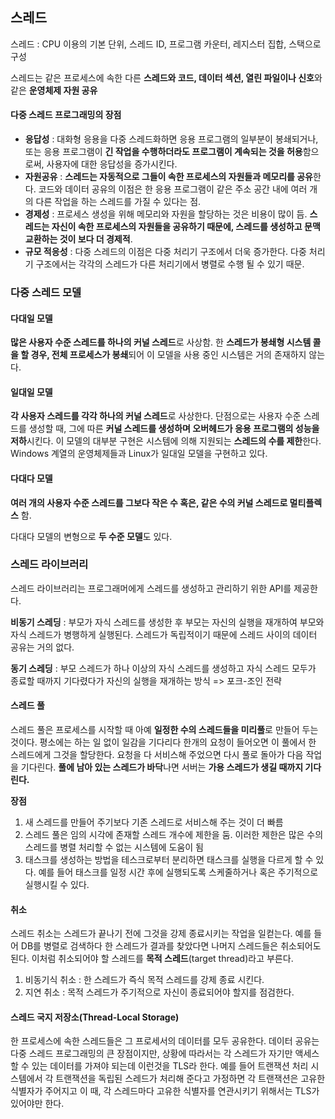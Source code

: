 ## 스레드

스레드 : CPU 이용의 기본 단위, 스레드 ID, 프로그램 카운터, 레지스터 집합, 스택으로 구성

스레드는 같은 프로세스에 속한 다른 **스레드와 코드, 데이터 섹션, 열린 파일이나 신호**와 같은 **운영체제 자원 공유**



#### 다중 스레드 프로그래밍의 장점

- **응답성** : 대화형 응용을 다중 스레드화하면 응용 프로그램의 일부분이 봉쇄되거나, 또는 응용 프로그램이 **긴 작업을 수행하더라도 프로그램이 계속되는 것을 허용**함으로써, 사용자에 대한 응답성을 증가시킨다.
- **자원공유** : **스레드는 자동적으로 그들이 속한 프로세스의 자원들과 메모리를 공유**한다. 코드와 데이터 공유의 이점은 한 응용 프로그램이 같은 주소 공간 내에 여러 개의 다른 작업을 하는 스레드를 가질 수 있다는 점.
- **경제성** : 프로세스 생성을 위해 메모리와 자원을 할당하는 것은 비용이 많이 듬. **스레드는 자신이 속한 프로세스의 자원들을 공유하기 때문에, 스레드를 생성하고 문맥 교환하는 것이 보다 더 경제적**.
- **규모 적응성** : 다중 스레드의 이점은 다중 처리기 구조에서 더욱 증가한다. 다중 처리기 구조에서는 각각의 스레드가 다른 처리기에서 병렬로 수행 될 수 있기 때문.



### 다중 스레드 모델

#### 다대일 모델

**많은 사용자 수준 스레드를 하나의 커널 스레드**로 사상함. 한 **스레드가 봉쇄형 시스템 콜을 할 경우, 전체 프로세스가 봉쇄**되어 이 모델을 사용 중인 시스템은 거의 존재하지 않는다.



#### 일대일 모델

**각 사용자 스레드를 각각 하나의 커널 스레드**로 사상한다. 단점으로는 사용자 수준 스레드를 생성할 때, 그에 따른 **커널 스레드를 생성하며 오버헤드가 응용 프로그램의 성능을 저하**시킨다. 이 모델의 대부분 구현은 시스템에 의해 지원되는 **스레드의 수를 제한**한다. Windows 계열의 운영체제들과 Linux가 일대일 모델을 구현하고 있다.



#### 다대다 모델

**여러 개의 사용자 수준 스레드를 그보다 작은 수 혹은, 같은 수의 커널 스레드로 멀티플렉스** 함.

다대다 모델의 변형으로 **두 수준 모델**도 있다.



### 스레드 라이브러리

스레드 라이브러리는 프로그래머에게 스레드를 생성하고 관리하기 위한 API를 제공한다.

**비동기 스레딩** : 부모가 자식 스레드를 생성한 후 부모는 자신의 실행을 재개하여 부모와 자식 스레드가 병행하게 실행된다. 스레드가 독립적이기 때문에 스레드 사이의 데이터 공유는 거의 없다.

**동기 스레딩** :  부모 스레드가 하나 이상의 자식 스레드를 생성하고 자식 스레드 모두가 종료할 때까지 기다렸다가 자신의 실행을 재개하는 방식 => 포크-조인 전략



#### 스레드 풀

스레드 풀은 프로세스를 시작할 때 아예 **일정한 수의 스레드들을 미리풀**로 만들어 두는 것이다. 평소에는 하는 일 없이 일감을 기다리다 한개의 요청이 들어오면 이 풀에서 한 스레드에게 그것을 할당한다. 요청을 다 서비스해 주었으면 다시 풀로 돌아가 다음 작업을 기다린다. **풀에 남아 있는 스레드가 바닥**나면 서버는 **가용 스레드가 생길 때까지 기다린다.**



**장점**

1. 새 스레드를 만들어 주기보다 기존 스레드로 서비스해 주는 것이 더 빠름
2. 스레드 풀은 임의 시각에 존재할 스레드 개수에 제한을 둠. 이러한 제한은 많은 수의 스레드를 병렬 처리할 수 없는 시스템에 도움이 됨
3. 태스크를 생성하는 방법을 테스크로부터 분리하면 태스크를 실행을 다르게 할 수 있다. 예를 들어 태스크를 일정 시간 후에 실행되도록 스케줄하거나 혹은 주기적으로 실행시킬 수 있다.



#### 취소

스레드 취소는 스레드가 끝나기 전에 그것을 강제 종료시키는 작업을 일컫는다. 예를 들어 DB를 병렬로 검색하다 한 스레드가 결과를 찾았다면 나머지 스레드들은 취소되어도 된다. 이처럼 취소되어야 할 스레드를 **목적 스레드**(target thread)라고 부른다.

1. 비동기식 취소 : 한 스레드가 즉식 목적 스레드를 강제 종료 시킨다.
2. 지연 취소 : 목적 스레드가 주기적으로 자신이 종료되어야 할지를 점검한다.



#### 스레드 국지 저장소(Thread-Local Storage)

한 프로세스에 속한 스레드들은 그 프로세서의 데이터를 모두 공유한다. 데이터 공유는 다중 스레드 프로그래밍의 큰 장점이지만, 상황에 따라서는 각 스레드가 자기만 액세스 할 수 있는 데이터를 가져야 되는데 이런것을 TLS라 한다. 예를 들어 트랜잭션 처리 시스템에서 각 트랜잭션을 독립된 스레드가 처리해 준다고 가정하면 각 트랜잭션은 고유한 식별자가 주어지고 이 때, 각 스레드마다 고유한 식별자를 연관시키기 위해서는 TLS가 있어야만 한다.



